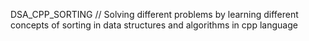 DSA_CPP_SORTING
// Solving different problems by learning  different concepts of sorting in data structures and algorithms  in cpp language
